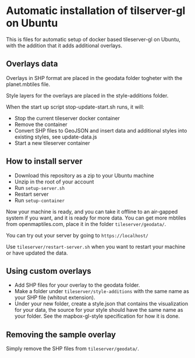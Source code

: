 # Automatic installation of tilserver-gl on Ubuntu

This is files for automatic setup of docker based tileserver-gl on Ubuntu, with the addition that it adds additional overlays.

## Overlays data

Overlays in SHP format are placed in the geodata folder togheter with the planet.mbtiles file.

Style layers for the overlays are placed in the style-additions folder.

When the start up script stop-update-start.sh runs, it will:

- Stop the current tileserver docker container
- Remove the container
- Convert SHP files to GeoJSON and insert data and additional styles into existing styles, see update-data.js
- Start a new tileserver container

## How to install server

- Download this repository as a zip to your Ubuntu machine
- Unzip in the root of your account
- Run `setup-server.sh`
- Restart server
- Run `setup-container`

Now your machine is ready, and you can take it offline to an air-gapped system if you want, and it is ready for more data. You can get more mbtiles from openmaptiles.com, place it in the folder `tileserver/geodata/`.

You can try out your server by going to `https://localhost/`

Use `tileserver/restart-server.sh` when you want to restart your machine or have updated the data.

## Using custom overlays

- Add SHP files for your overlay to the geodata folder.
- Make a folder under `tileserver/style-additions` with the same name as your SHP file (whitout extension).
- Under your new folder, create a style.json that contains the visualization for your data, the source for your style should have the same name as your folder. See the mapbox-gl-style specification for how it is done.

## Removing the sample overlay

Simply remove the SHP files from `tileserver/geodata/`.
